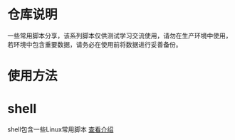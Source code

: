 # 仓库说明
一些常用脚本分享，该系列脚本仅供测试学习交流使用，请勿在生产环境中使用，若环境中包含重要数据，请务必在使用前将数据进行妥善备份。
# 使用方法

# shell
shell包含一些Linux常用脚本
[查看介绍](./shell/README.md)